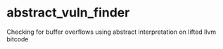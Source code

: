# abstract_vuln_finder
Checking for buffer overflows using abstract interpretation on lifted llvm bitcode
